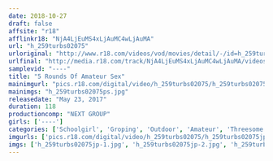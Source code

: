 ```yaml
---
date: 2018-10-27
draft: false
affsite: "r18"
afflinkr18: "NjA4LjEuMS4xLjAuMC4wLjAuMA"
url: "h_259turbs02075"
urloriginal: "http://www.r18.com/videos/vod/movies/detail/-/id=h_259turbs02075"
urlfinal: "http://media.r18.com/track/NjA4LjEuMS4xLjAuMC4wLjAuMA/videos/vod/movies/detail/-/id=h_259turbs02075"
samplevid: "----"
title: "5 Rounds Of Amateur Sex"
mainimgurl: "pics.r18.com/digital/video/h_259turbs02075/h_259turbs02075ps.jpg"
mainimgs: "h_259turbs02075ps.jpg"
releasedate: "May 23, 2017"
duration: 118
productioncomp: "NEXT GROUP"
girls: ['----']
categories: ['Schoolgirl', 'Groping', 'Outdoor', 'Amateur', 'Threesome / Foursome']
imgurls: ['pics.r18.com/digital/video/h_259turbs02075/h_259turbs02075jp-1.jpg', 'pics.r18.com/digital/video/h_259turbs02075/h_259turbs02075jp-2.jpg', 'pics.r18.com/digital/video/h_259turbs02075/h_259turbs02075jp-3.jpg', 'pics.r18.com/digital/video/h_259turbs02075/h_259turbs02075jp-4.jpg', 'pics.r18.com/digital/video/h_259turbs02075/h_259turbs02075jp-5.jpg', 'pics.r18.com/digital/video/h_259turbs02075/h_259turbs02075jp-6.jpg', 'pics.r18.com/digital/video/h_259turbs02075/h_259turbs02075jp-7.jpg', 'pics.r18.com/digital/video/h_259turbs02075/h_259turbs02075jp-8.jpg', 'pics.r18.com/digital/video/h_259turbs02075/h_259turbs02075jp-9.jpg', 'pics.r18.com/digital/video/h_259turbs02075/h_259turbs02075jp-10.jpg', 'pics.r18.com/digital/video/h_259turbs02075/h_259turbs02075jp-11.jpg', 'pics.r18.com/digital/video/h_259turbs02075/h_259turbs02075jp-12.jpg', 'pics.r18.com/digital/video/h_259turbs02075/h_259turbs02075jp-13.jpg', 'pics.r18.com/digital/video/h_259turbs02075/h_259turbs02075jp-14.jpg', 'pics.r18.com/digital/video/h_259turbs02075/h_259turbs02075jp-15.jpg', 'pics.r18.com/digital/video/h_259turbs02075/h_259turbs02075jp-16.jpg', 'pics.r18.com/digital/video/h_259turbs02075/h_259turbs02075jp-17.jpg', 'pics.r18.com/digital/video/h_259turbs02075/h_259turbs02075jp-18.jpg', 'pics.r18.com/digital/video/h_259turbs02075/h_259turbs02075jp-19.jpg', 'pics.r18.com/digital/video/h_259turbs02075/h_259turbs02075jp-20.jpg']
imgs: ['h_259turbs02075jp-1.jpg', 'h_259turbs02075jp-2.jpg', 'h_259turbs02075jp-3.jpg', 'h_259turbs02075jp-4.jpg', 'h_259turbs02075jp-5.jpg', 'h_259turbs02075jp-6.jpg', 'h_259turbs02075jp-7.jpg', 'h_259turbs02075jp-8.jpg', 'h_259turbs02075jp-9.jpg', 'h_259turbs02075jp-10.jpg', 'h_259turbs02075jp-11.jpg', 'h_259turbs02075jp-12.jpg', 'h_259turbs02075jp-13.jpg', 'h_259turbs02075jp-14.jpg', 'h_259turbs02075jp-15.jpg', 'h_259turbs02075jp-16.jpg', 'h_259turbs02075jp-17.jpg', 'h_259turbs02075jp-18.jpg', 'h_259turbs02075jp-19.jpg', 'h_259turbs02075jp-20.jpg']
---
```

